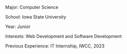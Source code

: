 Major: Computer Science

School: Iowa State University

Year: Junior

Interests: Web Development and Software Development

Previous Experience: IT Internship, IWCC, 2023
